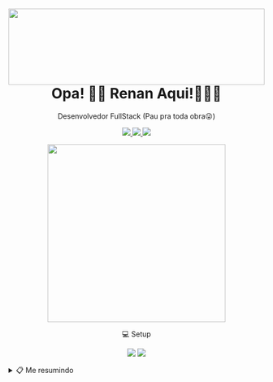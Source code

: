<h1  align="center">
	<img  width="100%" height="150px" src="https://i.imgur.com/zT3kSOV.gif"/>
		Opa! 👋🏼 Renan Aqui!🧑🏻‍💻
</h1>
<p align="center">Desenvolvedor FullStack (Pau pra toda obra😜)</p>

<p align="center">
<a href="mailto:renanlucilio@gmail.com">
	<img src="https://img.shields.io/badge/Gmail-D14836?style=for-the-badge&logo=gmail&logoColor=white"/>
</a>
<a href="https://www.linkedin.com/in/renan-lucilio-521ba513a">
	<img src="https://img.shields.io/badge/LinkedIn-0077B5?style=for-the-badge&logo=linkedin&logoColor=white"/>
</a>
<a href="https://codepen.io/rlucilio">
	<img src="https://img.shields.io/badge/Codepen-Codepen?style=for-the-badge&logo=codepen&color=1E2025"/>
</a>
		
</p>

<p align='center'>
  <a href="#"><img src="https://github-readme-stats.vercel.app/api?username=rlucilio&show_icons=true&count_private=true&theme=dark" width="350"></a>
</p>


<p align="center">
 💻 Setup
</p>

<p align="center">
	 <img src="https://img.shields.io/badge/Apple-MacBook_Pro_2020-999999?style=for-the-badge&logo=apple&logoColor=white"/>
	 <img src="https://img.shields.io/badge/Intel-Core_i7_10th-0071C5?style=for-the-badge&logo=intel&logoColor=white"/>
</p>


<details>
	<summary>📋 Me resumindo</summary>

## Educação
- 🎒 **Formação .Net**\
📆 2016-2017\
📍 Alura - São Paulo, Brasil

- 🎒 **Formação Front-end**\
📆 2015-2016\
📍 Alura - São Paulo, Brasil

- 🎒 **Tecnologia da informação**\
📆 2013-2015\
📍 Universidade paulista - São Paulo, Brasil

- 🎒 **Sistemas da informação**\
📆 2018-2021\
📍 UNINOVE - São Paulo, Brasil

## Experiências

- 🧑🏻‍💻 **Software engineer**\
📆 2019 - Atualmente\
📍 PDA Soluções - São Paulo/SP, Brasil

<p align="center">
<img src="https://img.shields.io/badge/Angular-DD0031?style=for-the-badge&logo=angular&logoColor=white"/>
<img src="https://img.shields.io/badge/Node.js-43853D?style=for-the-badge&logo=node.js&logoColor=white"/>
<img src="https://img.shields.io/badge/Express.js-000000?style=for-the-badge&logo=express&logoColor=white"/>
<img src="https://img.shields.io/badge/PostgreSQL-316192?style=for-the-badge&logo=postgresql&logoColor=white"/>
<img src="https://img.shields.io/badge/TypeScript-007ACC?style=for-the-badge&logo=typescript&logoColor=white"/>
<img src="https://img.shields.io/badge/Java-ED8B00?style=for-the-badge&logo=java&logoColor=white"/>
<img src="https://img.shields.io/badge/Spring-6DB33F?style=for-the-badge&logo=spring&logoColor=white"/>
<img src="https://img.shields.io/badge/Google_Cloud-4285F4?style=for-the-badge&logo=google-cloud&logoColor=white"/>
<img src="https://img.shields.io/badge/Swift-FA7343?style=for-the-badge&logo=swift&logoColor=white"/>
</p>

- 🧑🏻‍💻 **Desenvolvedor .Net Pleno**\
📆 2019 - 2019\
📍 PDA Soluções - São Paulo/SP, Brasil

<p align="center">
<img src="https://img.shields.io/badge/NuGet-004880?style=for-the-badge&logo=nuget&logoColor=white"/>
<img src="https://img.shields.io/badge/Angular-DD0031?style=for-the-badge&logo=angular&logoColor=white"/>
<img src="https://img.shields.io/badge/.NET-5C2D91?style=for-the-badge&logo=.net&logoColor=white"/>
<img src="https://img.shields.io/badge/Node.js-43853D?style=for-the-badge&logo=node.js&logoColor=white"/>
<img src="https://img.shields.io/badge/npm-CB3837?style=for-the-badge&logo=npm&logoColor=white"/>
<img src="https://img.shields.io/badge/Express.js-000000?style=for-the-badge&logo=express&logoColor=white"/>
<img src="https://img.shields.io/badge/PostgreSQL-316192?style=for-the-badge&logo=postgresql&logoColor=white"/>
<img src="https://img.shields.io/badge/TypeScript-007ACC?style=for-the-badge&logo=typescript&logoColor=white"/>
<img src="https://img.shields.io/badge/Microsoft_Azure-0089D6?style=for-the-badge&logo=microsoft-azure&logoColor=white"/>
</p>

- 🧑🏻‍💻 **Desenvolvedor full stack**\
📆 2019 - 2019\
📍 Localize - Investigação de ativos e Recuperação de crédito - São Paulo/SP, Brasil

<p align="center">
<img src="https://img.shields.io/badge/Git-F05032?style=for-the-badge&logo=git&logoColor=white"/>
<img src="https://img.shields.io/badge/Angular-DD0031?style=for-the-badge&logo=angular&logoColor=white"/>
<img src="https://img.shields.io/badge/.NET-5C2D91?style=for-the-badge&logo=.net&logoColor=white"/>
<img src="https://img.shields.io/badge/Sass-CC6699?style=for-the-badge&logo=sass&logoColor=white"/>
<img src="https://img.shields.io/badge/TypeScript-007ACC?style=for-the-badge&logo=typescript&logoColor=white"/>
<img src="https://img.shields.io/badge/Node.js-43853D?style=for-the-badge&logo=node.js&logoColor=white"/>
<img src="https://img.shields.io/badge/Amazon_AWS-232F3E?style=for-the-badge&logo=amazon-aws&logoColor=white"/>
</p>

- 🧑🏻‍💻 **Desenvolvedor junior**\
📆 2014 - 2019\
📍 SICLOP Serviços e Sistemas - São Paulo/SP, Brasil

<p align="center">
<img src="https://img.shields.io/badge/HTML5-E34F26?style=for-the-badge&logo=html5&logoColor=white"/>
<img src="https://img.shields.io/badge/CSS3-1572B6?style=for-the-badge&logo=css3&logoColor=white"/>
<img src="https://img.shields.io/badge/JavaScript-F7DF1E?style=for-the-badge&logo=javascript&logoColor=black"/>
<img src="https://img.shields.io/badge/.NET-5C2D91?style=for-the-badge&logo=.net&logoColor=white"/>
<img src="https://img.shields.io/badge/jQuery-0769AD?style=for-the-badge&logo=jquery&logoColor=white"/>
<img src="https://img.shields.io/badge/Bootstrap-563D7C?style=for-the-badge&logo=bootstrap&logoColor=white"/>
<img src="https://img.shields.io/badge/MySQL-00000F?style=for-the-badge&logo=mysql&logoColor=white"/>
</p>

- 🧑🏻‍💻 **Consultor de implantação**\
📆 2014 - 2019\
📍 Atento - São Paulo/SP, Brasil

<p align="center">
<img src="https://img.shields.io/badge/Microsoft-666666?style=for-the-badge&logo=microsoft&logoColor=white"/> 
<img src="https://img.shields.io/badge/Microsoft_Office-D83B01?style=for-the-badge&logo=microsoft-office&logoColor=white"/>
<img src="https://img.shields.io/badge/SAP-0FAAFF?style=for-the-badge&logo=sap&logoColor=white"/>
<p/>

- 🧑🏻‍💻 **Estágiarioo de web designer**\
📆 2012 - 2014\
📍 Freelancer - São Paulo/SP, Brasil

<p align="center">
<img src="https://img.shields.io/badge/HTML5-E34F26?style=for-the-badge&logo=html5&logoColor=white"/>
<img src="https://img.shields.io/badge/CSS3-1572B6?style=for-the-badge&logo=css3&logoColor=white"/>
<img src="https://img.shields.io/badge/JavaScript-F7DF1E?style=for-the-badge&logo=javascript&logoColor=black"/>
<p/>



</details>
